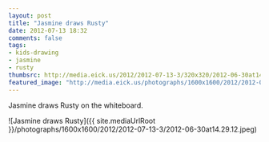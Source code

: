 ```yaml
---
layout: post
title: "Jasmine draws Rusty"
date: 2012-07-13 18:32
comments: false
tags: 
- kids-drawing
- jasmine
- rusty
thumbsrc: http://media.eick.us/2012/2012-07-13-3/320x320/2012-06-30at14.29.12.jpeg
featured_image: "http://media.eick.us/photographs/1600x1600/2012/2012-07-13-3/2012-06-30at14.29.12.jpeg"
---
```

Jasmine draws Rusty on the whiteboard.

![Jasmine draws Rusty]({{ site.mediaUrlRoot }}/photographs/1600x1600/2012/2012-07-13-3/2012-06-30at14.29.12.jpeg)

